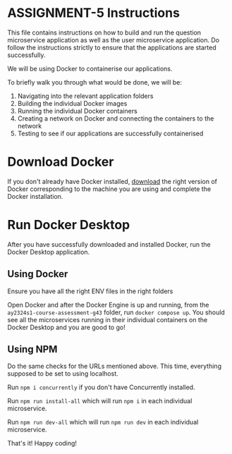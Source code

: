 # ASSIGNMENT-5 Instructions
This file contains instructions on how to build and run the question microservice application as well as the user microservice application. Do follow the instructions strictly to ensure that the applications are started successfully.

We will be using Docker to containerise our applications.

To briefly walk you through what would be done, we will be:

1. Navigating into the relevant application folders
2. Building the individual Docker images
3. Running the individual Docker containers
4. Creating a network on Docker and connecting the containers to the network
5. Testing to see if our applications are successfully containerised

# Download Docker

If you don't already have Docker installed, [download](https://www.docker.com/products/docker-desktop/) the right version of Docker corresponding to the machine you are using and complete the Docker installation.

# Run Docker Desktop

After you have successfully downloaded and installed Docker, run the Docker Desktop application.

## Using Docker

Ensure you have all the right ENV files in the right folders

Open Docker and after the Docker Engine is up and running, from the `ay2324s1-course-assessment-g43` folder, run `docker compose up`. You should see all the microservices running in their individual containers on the Docker Desktop and you are good to go!

## Using NPM

Do the same checks for the URLs mentioned above. This time, everything supposed to be set to using localhost.

Run `npm i concurrently` if you don't have Concurrently installed.

Run `npm run install-all` which will run `npm i` in each individual microservice.

Run `npm run dev-all` which will run `npm run dev` in each individual microservice.

That's it! Happy coding!